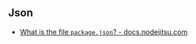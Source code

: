 ## Json

* [What is the file `package.json`? - docs.nodejitsu.com](https://docs.nodejitsu.com/articles/getting-started/npm/what-is-the-file-package-json/)
